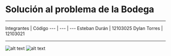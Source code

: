 # Solución al problema de la Bodega
****
Integrantes | Código
--- | --- | ---
Esteban Durán | 12103025 
Dylan Torres | 12103021 
****
![alt text](https://github.com/esteban-duran/threads/blob/master/bodega.PNG "Ejecución del programa")
![alt text](https://github.com/esteban-duran/threads/blob/master/bodega_2.PNG "Ejecución del programa")
